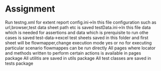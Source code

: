 # Assignment

Run testng.xml for extent report
config.ini->In this file configuration such as url,browser,test data sheet path etc is saved
testData.ini->In this file data which is needed for assertions and data which is prerquisite to run othe cases is saved
test-data->excel test sheets saved in this folder and first sheet will be flowmapper,change 
execution mode yes or no for executing particular scenario
flowmappes can be run directly
All pages where locator and methods written to perform certain actions is available in pages package
All utilitis are saved in utils package
All test classes are saved in tests package
